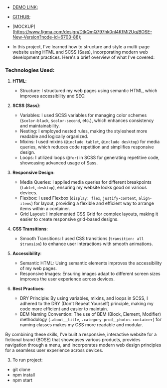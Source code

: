- [DEMO LINK](https://zvir91.github.io/bose-landing/);  
- [GITHUB](https://github.com/zvir91/bose-landing);  
- [MOCKUP] (https://www.figma.com/design/DtkQmQ797hk0nI4KfMi2Uq/BOSE-New-Version?node-id=6703-88);   

- In this project, I've learned how to structure and style a multi-page website using HTML and SCSS (Sass), incorporating modern web development practices. Here's a brief overview of what I've covered:  

### Technologies Used:  
1. **HTML**:  
   - Structure: I structured my web pages using semantic HTML, which improves accessibility and SEO.  

2. **SCSS (Sass)**:  
   - Variables: I used SCSS variables for managing color schemes (`$color-black`, `$color-second`, etc.), which enhances consistency and maintainability.  
   - Nesting: I employed nested rules, making the stylesheet more readable and logically organized.  
   - Mixins: I used mixins (`@include tablet`, `@include desktop`) for media queries, which reduces code repetition and   simplifies responsive design.  
   - Loops: I utilized loops (`@for`) in SCSS for generating repetitive code, showcasing advanced usage of Sass.  

3. **Responsive Design**:  
   - Media Queries: I applied media queries for different breakpoints (`tablet`, `desktop`), ensuring my website looks good on various devices.  
   - Flexbox: I used Flexbox (`display: flex`, `justify-content`, `align-items`) for layout, providing a flexible and efficient way to arrange items within a container.  
   - Grid Layout: I implemented CSS Grid for complex layouts, making it easier to create responsive grid-based designs.  

4. **CSS Transitions**:  
   - Smooth Transitions: I used CSS transitions (`transition: all $transion`) to enhance user interactions with smooth animations.  

5. **Accessibility**:  
   - Semantic HTML: Using semantic elements improves the accessibility of my web pages.  
   - Responsive Images: Ensuring images adapt to different screen sizes improves the user experience across devices.  

6. **Best Practices**:  
   - DRY Principle: By using variables, mixins, and loops in SCSS, I adhered to the DRY (Don't Repeat Yourself) principle, making my code more efficient and easier to maintain.  
   - BEM Naming Convention: The use of BEM (Block, Element, Modifier) methodology (`.about__title`, `.category-prod__photos-container`) for naming classes makes my CSS more readable and modular.  

  By combining these skills, I've built a responsive, interactive website for a fictional brand (BOSE) that showcases various products, provides navigation  through a menu, and incorporates modern web design principles for a seamless user experience across devices.    

3. To run project:     
  - git clone  
  - npm install  
  - npm start   